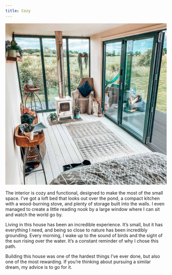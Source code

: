 ```yaml
---
title: Cozy
---
```


![Tiny home interior with fireplace and tall windows](/images/interior.jpg)

The interior is cozy and functional, designed to make the most of the small space. I’ve got a loft bed that looks out over the pond, a compact kitchen with a wood-burning stove, and plenty of storage built into the walls. I even managed to create a little reading nook by a large window where I can sit and watch the world go by.

Living in this house has been an incredible experience. It’s small, but it has everything I need, and being so close to nature has been incredibly grounding. Every morning, I wake up to the sound of birds and the sight of the sun rising over the water. It’s a constant reminder of why I chose this path.

Building this house was one of the hardest things I’ve ever done, but also one of the most rewarding. If you’re thinking about pursuing a similar dream, my advice is to go for it.
